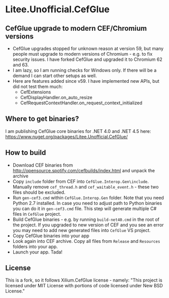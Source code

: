 # Litee.Unofficial.CefGlue

## CefGlue upgrade to modern CEF/Chromium versions

* CefGlue upgrades stopped for unknown reason at version 59, but many people must upgrade to modern versions of Chromium - e.g. to fix security issues. I have forked CefGlue and upgraded it to Chromium 62 and 63.
* I am lazy, so I am running checks for Windows only. If there will be a demand I can start other setups as well.
* Here are features added since v59. I have implemented new APIs, but did not test them much:
  * CefExtensions
  * CefDisplayHandler.on\_auto\_resize
  * CefRequestContextHandler.on\_request\_context_initialized

## Where to get binaries?

I am publishing CefGlue core binaries for .NET 4.0 and .NET 4.5 here: https://www.nuget.org/packages/Litee.Unofficial.CefGlue/

## How to build

* Download CEF binaries from http://opensource.spotify.com/cefbuilds/index.html and unpack the archive
* Copy `include` folder from CEF into `CefGlue.Interop.Gen\include`. Manually remove `cef_thread.h` and `cef_waitable_event.h` - these two files should be excluded.
* Run `gen-cef3.cmd` within `CefGlue.Interop.Gen` folder. Note that you need Python 2.7 installed. In case you need to adjust path to Python binaries you can do it in `gen-cef3.cmd` file. This step will generate multiple C# files in `CefGlue` project.
* Build CefGlue binaries - e.g. by running `build-net40.cmd` in the root of the project. If you upgraded to new version of CEF and you see an error you may need to add new generated files into `CefGlue` VS project.
* Copy CefGlue binaries into your app
* Look again into CEF archive. Copy all files from `Release` and `Resources` folders into your app.
* Launch your app. Tada!

## License

This is a fork, so it follows Xilium.CefGlue license - namely: "This project is licensed under MIT License with portions of code licensed under New BSD License."